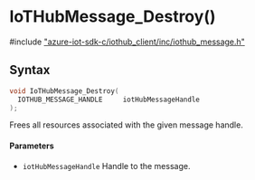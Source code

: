 # IoTHubMessage_Destroy()

\#include ["azure-iot-sdk-c/iothub_client/inc/iothub_message.h"](../iot-c-ref-iothub-message-h.md)  

## Syntax

```C
void IoTHubMessage_Destroy(
  IOTHUB_MESSAGE_HANDLE  	iotHubMessageHandle
);

```

Frees all resources associated with the given message handle.

#### Parameters
* `iotHubMessageHandle` Handle to the message.

